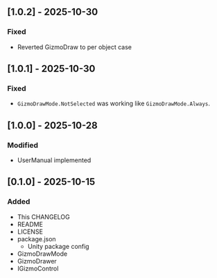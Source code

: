 ## [1.0.2] - 2025-10-30

### Fixed
- Reverted GizmoDraw to per object case

## [1.0.1] - 2025-10-30

### Fixed
- `GizmoDrawMode.NotSelected` was working like `GizmoDrawMode.Always`.

## [1.0.0] - 2025-10-28

### Modified
- UserManual implemented

## [0.1.0] - 2025-10-15

### Added
- This CHANGELOG
- README
- LICENSE
- package.json
  - Unity package config
- GizmoDrawMode
- GizmoDrawer
- IGizmoControl